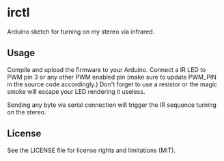# irctl
Arduino sketch for turning on my stereo via infrared.

## Usage
Compile and upload the firmware to your Arduino. Connect a IR LED to PWM pin 3
or any other PWM enabled pin (make sure to update PWM_PIN in the source code
accordingly.) Don't forget to use a resistor or the magic smoke will escape
your LED rendering it useless.

Sending any byte via serial connection will trigger the IR sequence turning on
the stereo.

## License
See the LICENSE file for license rights and limitations (MIT).
